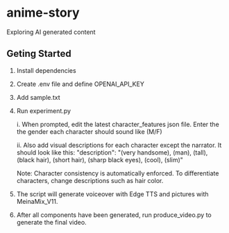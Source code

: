 # anime-story

Exploring AI generated content

## Geting Started

1. Install dependencies
2. Create .env file and define OPENAI_API_KEY
3. Add sample.txt
4. Run experiment.py

    i. When prompted, edit the latest character_features json file. Enter the the gender each character should sound like (M/F)

    ii. Also add visual descriptions for each character except the narrator. It should look like this:
        "description": "(very handsome), (man), (tall), (black hair), (short hair), (sharp black eyes), (cool), (slim)"
    
    Note: Character consistency is automatically enforced. To differentiate characters, change descriptions such as hair color.

5. The script will generate voiceover with Edge TTS and pictures with MeinaMix_V11.
6. After all components have been generated, run produce_video.py to generate the final video.